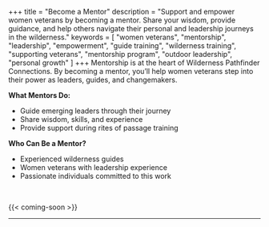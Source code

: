 +++
title = "Become a Mentor"
description = "Support and empower women veterans by becoming a mentor. Share your wisdom, provide guidance, and help others navigate their personal and leadership journeys in the wilderness."
keywords = [
  "women veterans",
  "mentorship",
  "leadership",
  "empowerment",
  "guide training",
  "wilderness training",
  "supporting veterans",
  "mentorship program",
  "outdoor leadership",
  "personal growth"
]
+++
Mentorship is at the heart of Wilderness Pathfinder Connections. By becoming a mentor, you’ll help women veterans step into their power as leaders, guides, and changemakers.

**What Mentors Do:**

* Guide emerging leaders through their journey
* Share wisdom, skills, and experience
* Provide support during rites of passage training<br>

**Who Can Be a Mentor?**

* Experienced wilderness guides
* Women veterans with leadership experience
* Passionate individuals committed to this work

&nbsp;

{{< coming-soon >}}

---

&nbsp;